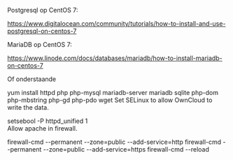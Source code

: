 Postgresql op CentOS 7:

https://www.digitalocean.com/community/tutorials/how-to-install-and-use-postgresql-on-centos-7


MariaDB op CentOS 7:

https://www.linode.com/docs/databases/mariadb/how-to-install-mariadb-on-centos-7

Of onderstaande

yum install httpd php php-mysql mariadb-server mariadb sqlite php-dom php-mbstring php-gd php-pdo wget
Set SELinux to allow OwnCloud to write the data.

setsebool -P httpd_unified 1<br>
Allow apache in firewall.

firewall-cmd --permanent --zone=public --add-service=http
firewall-cmd --permanent --zone=public --add-service=https
firewall-cmd --reload




